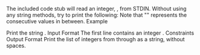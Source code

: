 The included code stub will read an integer, , from STDIN.
Without using any string methods, try to print the following:
Note that "" represents the consecutive values in between.
Example


Print the string .
Input Format
The first line contains an integer .
Constraints
Output Format
Print the list of integers from  through  as a string, without spaces.